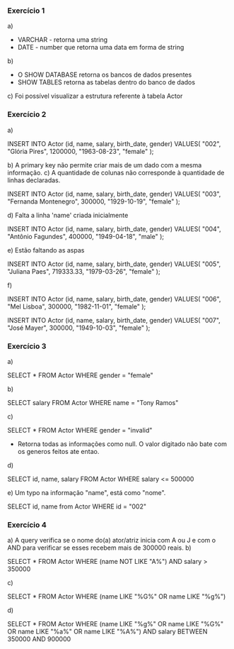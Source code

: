 ### Exercício 1

a) 
* VARCHAR - retorna uma string
* DATE - number que retorna uma data em forma de string

b) 
* O SHOW DATABASE retorna os bancos de dados presentes
* SHOW TABLES retorna as tabelas dentro do banco de dados

c) Foi possível visualizar a estrutura referente à tabela Actor

### Exercício 2
a)
 
INSERT INTO Actor (id, name, salary, birth_date, gender)
VALUES(
  "002", 
  "Glória Pires",
 1200000,
  "1963-08-23", 
  "female"
);


b) A primary key não permite criar mais de um dado com a mesma informação.
c) A quantidade de colunas não corresponde à quantidade de linhas declaradas.

INSERT INTO Actor (id, name, salary, birth_date, gender)
VALUES(
  "003", 
  "Fernanda Montenegro",
  300000,
  "1929-10-19", 
  "female"
);


d) Falta a linha 'name' criada inicialmente

INSERT INTO Actor (id, name, salary, birth_date, gender)
VALUES(
  "004",
  "Antônio Fagundes",
  400000,
  "1949-04-18", 
  "male"
);


e) Estão faltando as aspas

INSERT INTO Actor (id, name, salary, birth_date, gender)
VALUES(
  "005", 
  "Juliana Paes",
  719333.33,
  "1979-03-26", 
  "female"
);


f)

INSERT INTO Actor (id, name, salary, birth_date, gender)
VALUES(
  "006", 
  "Mel Lisboa",
  300000,
  "1982-11-01", 
  "female"
);



INSERT INTO Actor (id, name, salary, birth_date, gender)
VALUES(
  "007", 
  "José Mayer",
  300000,
  "1949-10-03", 
  "female"
);


### Exercício 3
a) 

SELECT * FROM Actor WHERE gender = "female"

b) 
 
SELECT salary FROM Actor WHERE name = "Tony Ramos"

c) 

SELECT * FROM Actor WHERE gender = "invalid"

* Retorna todas as informações como null. O valor digitado não bate com os generos feitos ate entao.

d) 

SELECT id, name, salary FROM Actor WHERE salary <= 500000

e) Um typo na informação "name", está como "nome".

SELECT id, name from Actor WHERE id = "002"


### Exercício 4
a) A query verifica se o nome do(a) ator/atriz inicia com A ou J e com o AND para verificar se esses recebem mais de 300000 reais.
b) 

SELECT * FROM Actor WHERE (name NOT LIKE "A%") AND salary > 350000

c) 

SELECT * FROM Actor WHERE (name LIKE "%G%" OR name LIKE "%g%")

d) 

SELECT * FROM Actor WHERE (name LIKE "%g%" OR name LIKE "%G%" OR name LIKE "%a%" OR name LIKE "%A%")
  AND salary BETWEEN 350000 AND 900000
